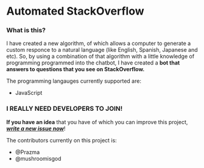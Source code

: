 # Automated StackOverflow
### What is this?
I have created a new algorithm, of which allows a computer to generate a custom responce to a natural language (like English, Spanish, Japanese and etc). So, by using a combination of that algorithm with a little knowledge of programming programmed into the chatbot, I have created a **bot that answers to questions that you see on StackOverflow.**

The programming langauges currently supported are:
* JavaScript

### I REALLY NEED DEVELOPERS TO JOIN!
**If you have an idea** that you have of which you can improve this project, _**[write a new issue now](https://github.com/Prazma/automatedStackOverflow/issues)**_! 

The contributors currently on this project is:
* @Prazma
* @mushroomisgod
